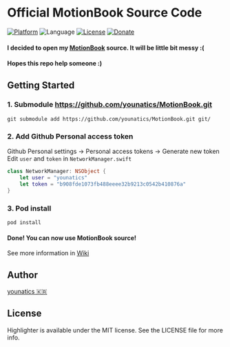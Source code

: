 # Official MotionBook Source Code

[![Platform](http://img.shields.io/badge/platform-ios-green.svg?style=flat
)](https://developer.apple.com/iphone/index.action)
![Language](https://img.shields.io/badge/language-Swift-brightgreen.svg?style=flat)
[![License](http://img.shields.io/badge/license-MIT-lightgrey.svg?style=flat
)](http://mit-license.org)
[![Donate](https://img.shields.io/badge/Donate-PayPal-green.svg)](https://www.paypal.com/cgi-bin/webscr?cmd=_s-xclick&hosted_button_id=PAKBM2K9YU6QN)

#### I decided to open my [MotionBook](https://appsto.re/kr/8yv1hb.i) source. It will be little bit messy :(
#### Hopes this repo help someone :) 

## Getting Started

### 1. Submodule https://github.com/younatics/MotionBook.git
`git submodule add https://github.com/younatics/MotionBook.git git/`

### 2. Add Github Personal access token
Github Personal settings -> Personal access tokens -> Generate new token
Edit `user` and `token` in `NetworkManager.swift`

```Swift
class NetworkManager: NSObject {
    let user = "younatics"
    let token = "b908fde1073fb488eeee32b9213c0542b410876a"
}
```

### 3. Pod install
`pod install`

#### Done! You can now use MotionBook source!
See more information in [Wiki](https://github.com/younatics/MotionBook-Source/wiki)

## Author
[younatics 🇰🇷](http://younatics.github.io)

## License
Highlighter is available under the MIT license. See the LICENSE file for more info.
